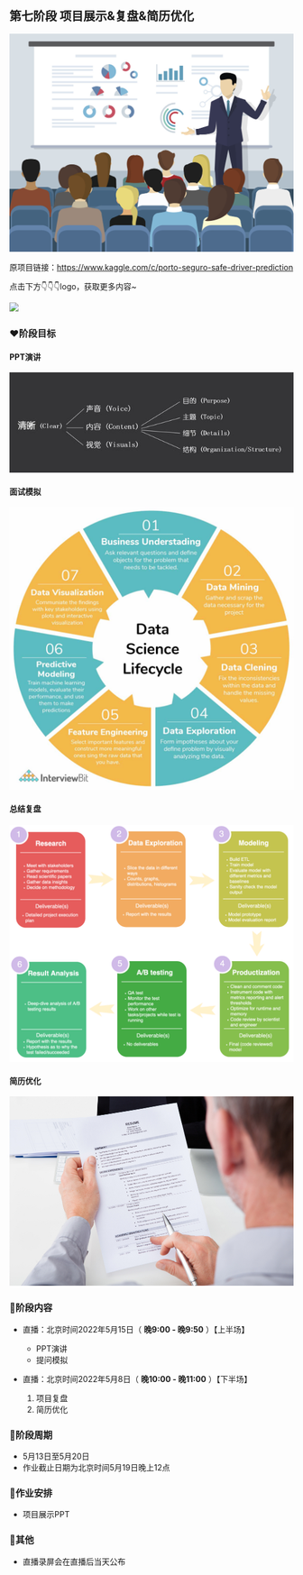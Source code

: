 ## 第七阶段 项目展示&复盘&简历优化

![输入图片说明](../../pic/presentation.jpg)

原项目链接：https://www.kaggle.com/c/porto-seguro-safe-driver-prediction

点击下方👇👇👇logo，获取更多内容~

<a href='https://mp.weixin.qq.com/mp/appmsgalbum?__biz=Mzg2OTU4NzI3NQ==&action=getalbum&album_id=1764511202329624577#wechat_redirect'> 
<img src='https://gitee.com/gzjzg/WhaleDataScienceProject/raw/master/pic/project_logo.jpg'/></a>

### ❤️阶段目标

#### PPT演讲

![输入图片说明](../../pic/pre_notice.png)

#### 面试模拟

![输入图片说明](../../pic/ds_cycle.png)

#### 总结复盘

![输入图片说明](../../pic/project_review.png)

#### 简历优化

![输入图片说明](../../pic/resume.png)


 
### 💛阶段内容   

- 直播：北京时间2022年5月15日（ **晚9:00 - 晚9:50** ）【上半场】 
    - PPT演讲
    - 提问模拟


- 直播：北京时间2022年5月8日（ **晚10:00 - 晚11:00** ）【下半场】
    1. 项目复盘
    2. 简历优化

### 💚阶段周期


- 5月13日至5月20日 
- 作业截止日期为北京时间5月19日晚上12点


### 💙作业安排


- 项目展示PPT


### 💜其他


- 直播录屏会在直播后当天公布
